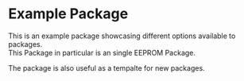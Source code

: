 # Example Package
This is an example package showcasing different options available to packages.  
This Package in particular is an single EEPROM Package.

The package is also useful as a tempalte for new packages.